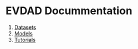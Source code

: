 # EVDAD Docummentation

1. [Datasets](/docs/datasets/README.md)
2. [Models](/docs/models/README.md)
3. [Tutorials](/docs/tutorials/README.md)
